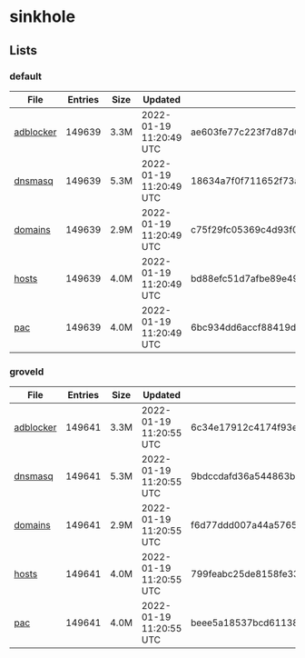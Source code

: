 # sinkhole

## Lists

### default

|File|Entries|Size|Updated|Hash|
|-|-|-|-|-|
|[adblocker](https://raw.githubusercontent.com/groveld/sinkhole/lists/default/adblocker.txt)|149639|3.3M|2022-01-19 11:20:49 UTC|ae603fe77c223f7d87d63280c1f722a021fe5c7774505031f7f83511dba570eb|
|[dnsmasq](https://raw.githubusercontent.com/groveld/sinkhole/lists/default/dnsmasq.txt)|149639|5.3M|2022-01-19 11:20:49 UTC|18634a7f0f711652f73aa05808f7db6c0a0553683ec1895a808361125e716d58|
|[domains](https://raw.githubusercontent.com/groveld/sinkhole/lists/default/domains.txt)|149639|2.9M|2022-01-19 11:20:49 UTC|c75f29fc05369c4d93f0059a70309bf38caf6acd4473d8fb6678c0742d083c74|
|[hosts](https://raw.githubusercontent.com/groveld/sinkhole/lists/default/hosts.txt)|149639|4.0M|2022-01-19 11:20:49 UTC|bd88efc51d7afbe89e493b9b321e1eb7b34ea4ee5d75f1d780914f6073a4530b|
|[pac](https://raw.githubusercontent.com/groveld/sinkhole/lists/default/pac.txt)|149639|4.0M|2022-01-19 11:20:49 UTC|6bc934dd6accf88419dd4623556189f9a5122f2580d5bfbe0419eaf9e3b06b04|

### groveld

|File|Entries|Size|Updated|Hash|
|-|-|-|-|-|
|[adblocker](https://raw.githubusercontent.com/groveld/sinkhole/lists/groveld/adblocker.txt)|149641|3.3M|2022-01-19 11:20:55 UTC|6c34e17912c4174f93ea9a5f5f9d41989260e702767e26db3d665e3f32430924|
|[dnsmasq](https://raw.githubusercontent.com/groveld/sinkhole/lists/groveld/dnsmasq.txt)|149641|5.3M|2022-01-19 11:20:55 UTC|9bdccdafd36a544863bc48e89e42b1d12f06fea99da56f0aa7c2c4d3d7ab4d06|
|[domains](https://raw.githubusercontent.com/groveld/sinkhole/lists/groveld/domains.txt)|149641|2.9M|2022-01-19 11:20:55 UTC|f6d77ddd007a44a5765256cf54b71c5926da63a28484b133b8282d2a2674d825|
|[hosts](https://raw.githubusercontent.com/groveld/sinkhole/lists/groveld/hosts.txt)|149641|4.0M|2022-01-19 11:20:55 UTC|799feabc25de8158fe33887901b1f13dbdabfabe8761707cf87965ccd022b52d|
|[pac](https://raw.githubusercontent.com/groveld/sinkhole/lists/groveld/pac.txt)|149641|4.0M|2022-01-19 11:20:55 UTC|beee5a18537bcd61138f9702de68240fe2eb278757aa9d2d17624011e5848b32|
